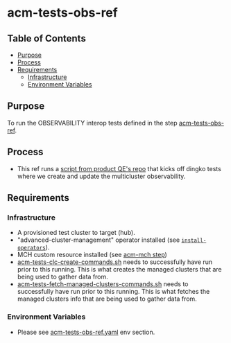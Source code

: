 # acm-tests-obs-ref<!-- omit from toc -->

## Table of Contents<!-- omit from toc -->
- [Purpose](#purpose)
- [Process](#process)
- [Requirements](#requirements)
  - [Infrastructure](#infrastructure)
  - [Environment Variables](#environment-variables)

## Purpose

To run the OBSERVABILITY interop tests defined in the step [acm-tests-obs-ref](../obs/README.md).


## Process

- This ref runs a [script from product QE's repo](https://github.com/stolostron/multicluster-observability-operator/blob/release-2.13/execute_obs_interop_commands.sh) that kicks off dingko tests where we create and update the multicluster observability.

## Requirements


### Infrastructure

- A provisioned test cluster to target (hub).
- "advanced-cluster-management" operator installed (see [`install-operators`](../../../step-registry/install-operators/README.md)).
- MCH custom resource installed (see [acm-mch step](../mch/README.md))
- [acm-tests-clc-create-commands.sh](../tests/clc/acm-tests-clc-create-commands.sh) needs to successfully have run prior to this running. This is what creates the managed clusters that are being used to gather data from.
- [acm-tests-fetch-managed-clusters-commands.sh](../tests/fetch-managed-clusters/acm-tests-fetch-managed-clusters-commands.sh) needs to successfully have run prior to this running. This is what fetches the managed clusters info that are being used to gather data from.

### Environment Variables

- Please see [acm-tests-obs-ref.yaml](acm-tests-obs-ref.yaml) env section.